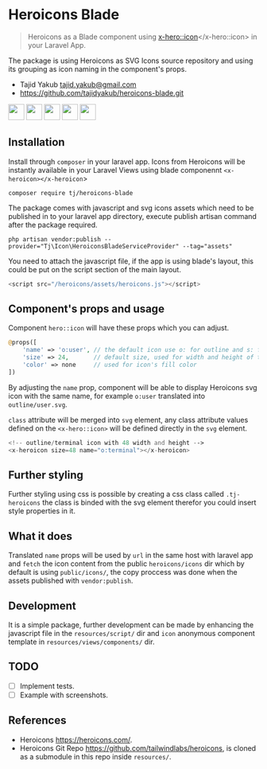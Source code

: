 # Heroicons Blade

> Heroicons as a Blade component using <x-hero::icon></x-hero::icon> in your Laravel App.

The package is using Heroicons as SVG Icons source repository and using its grouping as icon naming in the component's props.

- Tajid Yakub <tajid.yakub@gmail.com>
- https://github.com/tajidyakub/heroicons-blade.git


<img src="resources/heroicons/optimized/outline/terminal.svg" width=32>

<img src="resources/heroicons/optimized/outline/users.svg" width=32>

<img src="resources/heroicons/optimized/outline/annotation.svg" width=32>

<img src="resources/heroicons/optimized/outline/check-circle.svg" width=32>

<img src="resources/heroicons/optimized/outline/cloud-download.svg" width=32>


## Installation

Install through `composer` in your laravel app. Icons from Heroicons will be instantly available in your Laravel Views using blade componennt `<x-heroicon></x-heroicon`>

`composer require tj/heroicons-blade`

The package comes with javascript and svg icons assets which need to be published in to your laravel app directory, execute publish artisan command after the package required.

`php artisan vendor:publish --provider="Tj\Icon\HeroiconsBladeServiceProvider" --tag="assets"`

You need to attach the javascript file, if the app is using blade's layout, this could be put on the script section of the main layout.

```javascript
<script src="/heroicons/assets/heroicons.js"></script>
```

## Component's props and usage

Component `hero::icon` will have these props which you can adjust.

```php
@props([
    'name' => 'o:user', // the default icon use o: for outline and s: for solid
    'size' => 24,       // default size, used for width and height of the svg icon
    'color' => none     // used for icon's fill color 
])
```

By adjusting the `name` prop, component will be able to display Heroicons svg icon with the same name, for example `o:user` translated into `outline/user.svg`.

`class` attribute will be merged into `svg` element, any class attribute values defined on the `<x-hero::icon>` will be defined directly in the `svg` element.

```php
<!-- outline/terminal icon with 48 width and height -->
<x-heroicon size=48 name="o:terminal"></x-heroicon>
```

## Further styling

Further styling using css is possible by creating a css class called `.tj-heroicons` the class is binded with the svg element therefor you could insert style properties in it.

## What it does

Translated `name` props will be used by `url` in the same host with laravel app and `fetch` the icon content from the public `heroicons/icons` dir which by default is using `public/icons/`, the copy proccess was done when the assets published with `vendor:publish`.

## Development

It is a simple package, further development can be made by enhancing the javascript file in the `resources/script/` dir and `icon` anonymous component template in `resources/views/components/` dir.

## TODO
- [ ] Implement tests.
- [ ] Example with screenshots.

## References

- Heroicons https://heroicons.com/.
- Heroicons Git Repo https://github.com/tailwindlabs/heroicons, is cloned as a submodule in this repo inside `resources/`.
